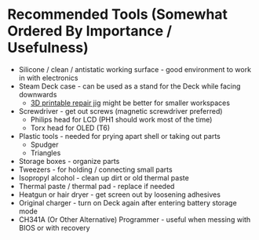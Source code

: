 # Recommended Tools (Somewhat Ordered By Importance / Usefulness)
- Silicone / clean / antistatic working surface - good environment to work in with electronics
- Steam Deck case - can be used as a stand for the Deck while facing downwards
    - [3D printable repair jig](https://www.printables.com/model/167283-steam-deck-repair-jig-fixed) might be better for smaller workspaces
- Screwdriver - get out screws (magnetic screwdriver preferred)
    - Philips head for LCD (PH1 should work most of the time)
    - Torx head for OLED (T6)
- Plastic tools - needed for prying apart shell or taking out parts
    - Spudger
    - Triangles
- Storage boxes - organize parts
- Tweezers - for holding / connecting small parts
- Isopropyl alcohol - clean up dirt or old thermal paste
- Thermal paste / thermal pad - replace if needed
- Heatgun or hair dryer - get screen out by loosening adhesives
- Original charger - turn on Deck again after entering battery storage mode
- CH341A (Or Other Alternative) Programmer - useful when messing with BIOS or with recovery